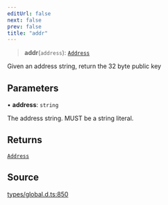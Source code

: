```yaml
---
editUrl: false
next: false
prev: false
title: "addr"
---
```


> **addr**(`address`): [`Address`](../classes/Address.md)

Given an address string, return the 32 byte public key

## Parameters

• **address**: `string`

The address string. MUST be a string literal.

## Returns

[`Address`](../classes/Address.md)

## Source

[types/global.d.ts:850](https://github.com/algorandfoundation/tealscript/blob/18ba30a9/types/global.d.ts#L850)
